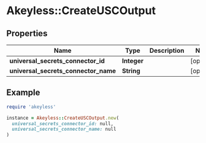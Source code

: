 # Akeyless::CreateUSCOutput

## Properties

| Name | Type | Description | Notes |
| ---- | ---- | ----------- | ----- |
| **universal_secrets_connector_id** | **Integer** |  | [optional] |
| **universal_secrets_connector_name** | **String** |  | [optional] |

## Example

```ruby
require 'akeyless'

instance = Akeyless::CreateUSCOutput.new(
  universal_secrets_connector_id: null,
  universal_secrets_connector_name: null
)
```

